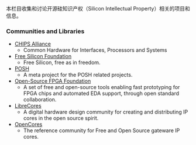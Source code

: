 本栏目收集和讨论开源硅知识产权（Silicon Intellectual Property）相关的项目和信息。

### Communities and Libraries
- [CHIPS Alliance](https://github.com/chipsalliance)
  - Common Hardware for Interfaces, Processors and Systems
- [Free Silicon Foundation](https://wiki.f-si.org/index.php/F-Si_Statute)
  - Free Silicon, free as in freedom.
- [POSH](https://github.com/aolofsson/POSH)
  - A meta project for the POSH related projects.
- [Open-Source FPGA Foundation](https://osfpga.org/)
  - A set of free and open-source tools enabling fast prototyping for FPGA chips and automated EDA support, through open standard collaboration.
- [LibreCores](https://www.librecores.org/)
  - A digital hardware design community for creating and distributing IP cores in the open source spirit.
- [OpenCores](https://opencores.org/)
  - The reference community for Free and Open Source gateware IP cores.
